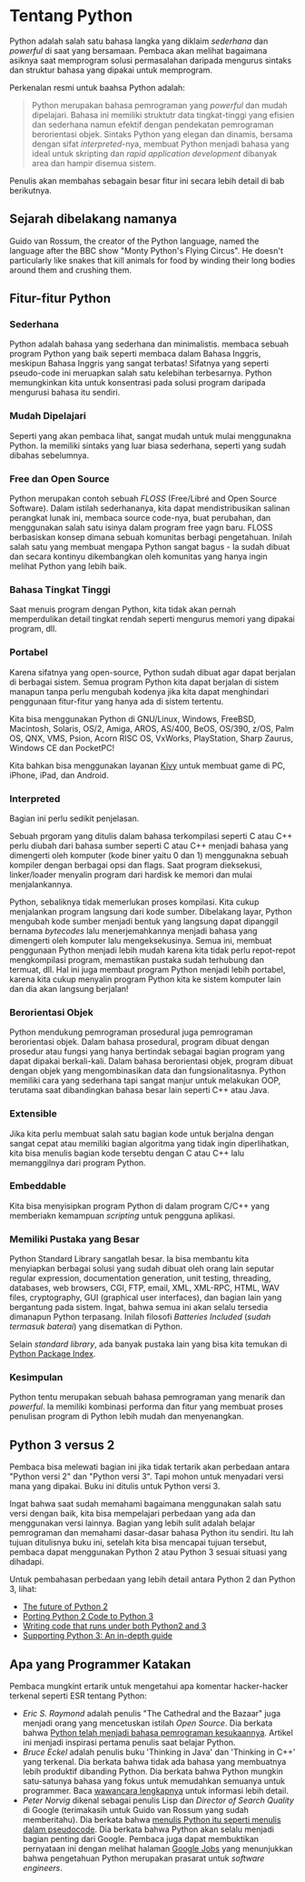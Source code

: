 # Tentang Python

Python adalah salah satu bahasa langka yang diklaim _sederhana_ dan _powerful_ di saat yang bersamaan. Pembaca akan melihat bagaimana asiknya saat memprogram solusi permasalahan daripada mengurus sintaks dan struktur bahasa yang dipakai untuk memprogram. 

Perkenalan resmi untuk baahsa Python adalah:

> Python merupakan bahasa pemrograman yang _powerful_ dan mudah dipelajari. Bahasa ini memiliki struktutr data tingkat-tinggi yang efisien dan sederhana namun efektif dengan pendekatan pemrograman berorientasi objek. Sintaks Python yang elegan dan dinamis, bersama dengan sifat _interpreted_-nya, membuat Python menjadi bahasa yang ideal untuk skripting dan _rapid application development_ dibanyak area dan hampir disemua sistem.

Penulis akan membahas sebagain besar fitur ini secara lebih detail di bab berikutnya.

## Sejarah dibelakang namanya

Guido van Rossum, the creator of the Python language, named the language after the BBC show "Monty
Python's Flying Circus". He doesn't particularly like snakes that kill animals for food by winding
their long bodies around them and crushing them.

## Fitur-fitur Python

### Sederhana

Python adalah bahasa yang sederhana dan minimalistis. membaca sebuah program Python yang baik seperti membaca dalam Bahasa Inggris, meskipun Bahasa Inggris yang sangat terbatas! Sifatnya yang seperti pseudo-code ini meruapkan salah satu kelebihan terbesarnya. Python memungkinkan kita untuk konsentrasi pada solusi program daripada mengurusi bahasa itu sendiri. 

### Mudah Dipelajari

Seperti yang akan pembaca lihat, sangat mudah untuk mulai menggunakna Python. Ia memiliki sintaks yang luar biasa sederhana, seperti yang sudah dibahas sebelumnya.

### Free dan Open Source

Python merupakan contoh sebuah _FLOSS_ (Free/Libré and Open Source Software). Dalam istilah sederhananya, kita dapat mendistribusikan salinan perangkat lunak ini, membaca source code-nya, buat perubahan, dan menggunakan salah satu isinya dalam program free yagn baru. FLOSS berbasiskan konsep dimana sebuah komunitas berbagi pengetahuan. Inilah salah satu yang membuat mengapa Python sangat bagus - Ia sudah dibuat dan secara kontinyu dikembangkan oleh komunitas yang hanya ingin melihat Python yang lebih baik. 

### Bahasa Tingkat Tinggi

Saat menuis program dengan Python, kita tidak akan pernah memperdulikan detail tingkat rendah seperti mengurus memori yang dipakai program, dll. 

### Portabel

Karena sifatnya yang open-source, Python sudah dibuat agar dapat berjalan di berbagai sistem. Semua program Python kita dapat berjalan di sistem manapun tanpa perlu mengubah kodenya jika kita dapat menghindari penggunaan fitur-fitur yang hanya ada di sistem tertentu.

Kita bisa menggunakan Python di GNU/Linux, Windows, FreeBSD, Macintosh, Solaris, OS/2, Amiga, AROS, AS/400, BeOS, OS/390, z/OS, Palm OS, QNX, VMS, Psion, Acorn RISC OS, VxWorks, PlayStation, Sharp Zaurus, Windows CE dan PocketPC!

Kita bahkan bisa menggunakan layanan [Kivy](http://kivy.org) untuk membuat game di PC, iPhone, iPad, dan Android.

### Interpreted

Bagian ini perlu sedikit penjelasan.

Sebuah prgoram yang ditulis dalam bahasa terkompilasi seperti C atau C\++ perlu diubah dari bahasa sumber seperti C atau C\++ menjadi bahasa yang dimengerti oleh komputer (kode biner yaitu 0 dan 1) menggunakna sebuah kompiler dengan berbagai opsi dan flags. Saat program dieksekusi, linker/loader menyalin program dari hardisk ke memori dan mulai menjalankannya.

Python, sebaliknya tidak memerlukan proses kompilasi. Kita cukup menjalankan program langsung dari kode sumber. Dibelakang layar, Python mengubah kode sumber menjadi bentuk yang langsung dapat dipanggil bernama _bytecodes_ lalu menerjemahkannya menjadi bahasa yang dimengerti oleh komputer lalu mengeksekusinya. Semua ini, membuat penggunaan Python menjadi lebih mudah karena kita tidak perlu repot-repot mengkompilasi program, memastikan pustaka sudah terhubung dan termuat, dll. Hal ini juga membaut program Python menjadi lebih portabel, karena kita cukup menyalin program Python kita ke sistem komputer lain dan dia akan langsung berjalan!

### Berorientasi Objek

Python mendukung pemrograman prosedural juga pemrograman berorientasi objek. Dalam bahasa prosedural, program dibuat dengan prosedur atau fungsi yang hanya bertindak sebagai bagian program yang dapat dipakai berkali-kali. Dalam bahasa berorientasi objek, program dibuat dengan objek yang mengombinasikan data dan fungsionalitasnya. Python memiliki cara yang sederhana tapi sangat manjur untuk melakukan OOP, terutama saat dibandingkan bahasa besar lain seperti C++ atau Java.

### Extensible

Jika kita perlu membuat salah satu bagian kode untuk berjalna dengan sangat cepat atau memiliki bagian algoritma yang tidak ingin diperlihatkan, kita bisa menulis bagian kode tersebtu dengan C atau C++ lalu memanggilnya dari program Python.

### Embeddable

Kita bisa menyisipkan program Python di dalam program C/C++ yang memberiakn kemampuan _scripting_ untuk pengguna aplikasi.

### Memiliki Pustaka yang Besar

Python Standard Library sangatlah besar. Ia bisa membantu kita menyiapkan berbagai solusi yang sudah dibuat oleh orang lain seputar regular expression, documentation generation, unit testing, threading, databases, web browsers, CGI, FTP, email, XML, XML-RPC, HTML, WAV files, cryptography, GUI (graphical user interfaces), dan bagian lain yang bergantung pada sistem. Ingat, bahwa semua ini akan selalu tersedia dimanapun Python terpasang. Inilah filosofi _Batteries Included_ (_sudah termasuk baterai_) yang disematkan di Python.

Selain _standard library_, ada banyak pustaka lain yang bisa kita temukan di [Python Package Index](http://pypi.python.org/pypi).

### Kesimpulan

Python tentu merupakan sebuah bahasa pemrograman yang menarik dan _powerful_. Ia memiliki kombinasi performa dan fitur yang membuat proses penulisan program di Python lebih mudah dan menyenangkan. 

## Python 3 versus 2

Pembaca bisa melewati bagian ini jika tidak tertarik akan perbedaan antara "Python versi 2" dan "Python versi 3". Tapi mohon untuk menyadari versi mana yang dipakai. Buku ini ditulis untuk Python versi 3.

Ingat bahwa saat sudah memahami bagaimana menggunakan salah satu versi dengan baik, kita bisa mempelajari perbedaan yang ada dan menggunakan versi lainnya. Bagian yang lebih sulit adalah belajar pemrograman dan memahami dasar-dasar bahasa Python itu sendiri. Itu lah tujuan ditulisnya buku ini, setelah kita bisa mencapai tujuan tersebut, pembaca dapat menggunakan Python 2 atau Python 3 sesuai situasi yang dihadapi.

Untuk pembahasan perbedaan yang lebih detail antara Python 2 dan Python 3, lihat:

- [The future of Python 2](http://lwn.net/Articles/547191/)
- [Porting Python 2 Code to Python 3](https://docs.python.org/3/howto/pyporting.html)
- [Writing code that runs under both Python2 and 3](https://wiki.python.org/moin/PortingToPy3k/BilingualQuickRef)
- [Supporting Python 3: An in-depth guide](http://python3porting.com)

## Apa yang Programmer Katakan 

Pembaca mungkint ertarik untuk mengetahui apa komentar hacker-hacker terkenal seperti ESR tentang Python:

- _Eric S. Raymond_ adalah penulis "The Cathedral and the Bazaar" juga menjadi orang yang mencetuskan istilah _Open Source_. Dia berkata bahwa [Python telah menjadi bahasa pemrograman kesukaannya](http://www.python.org/about/success/esr/). Artikel ini menjadi inspirasi pertama penulis saat belajar Python.
- _Bruce Eckel_ adalah penulis buku 'Thinking in Java' dan 'Thinking in C++' yang terkenal. Dia berkata bahwa tidak ada bahasa yang membuatnya lebih produktif dibanding Python. Dia berkata bahwa Python mungkin satu-satunya bahasa yang fokus untuk memudahkan semuanya untuk programmer. Baca [wawancara lengkapnya](http://www.artima.com/intv/aboutme.html) untuk informasi lebih detail.
- _Peter Norvig_ dikenal sebagai penulis Lisp dan _Director of Search Quality_ di Google (terimakasih untuk Guido van Rossum yang sudah memberitahu). Dia berkata bahwa [menulis Python itu seperti menulis dalam pseudocode](https://news.ycombinator.com/item?id=1803815). Dia berkata bahwa Python akan selalu menjadi bagian penting dari Google. Pembaca juga dapat membuktikan pernyataan ini dengan melihat halaman [Google Jobs](http://www.google.com/jobs/index.html) yang menunjukkan bahwa pengetahuan Python merupakan prasarat untuk _software engineers_.
